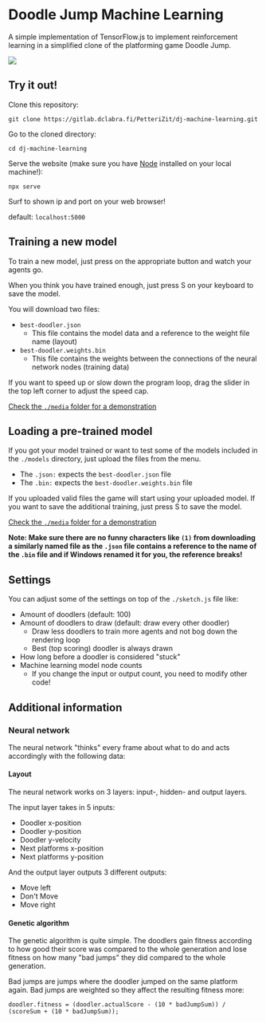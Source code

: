 # Doodle Jump Machine Learning

A simple implementation of TensorFlow.js to implement reinforcement learning in a simplified clone of the platforming game Doodle Jump.

![](https://gitlab.dclabra.fi/PetteriZit/dj-machine-learning/-/raw/master/media/screenshot.png?raw=true)

## Try it out!

Clone this repository:

`git clone https://gitlab.dclabra.fi/PetteriZit/dj-machine-learning.git`

Go to the cloned directory:

`cd dj-machine-learning`

Serve the website (make sure you have [Node](https://nodejs.org/en/) installed on your local machine!): 

`npx serve`

Surf to shown ip and port on your web browser!

default: `localhost:5000`

## Training a new model

To train a new model, just press on the appropriate button and watch your agents go.

When you think you have trained enough, just press S on your keyboard to save the model.

You will download two files: 
* `best-doodler.json`
   * This file contains the model data and a reference to the weight file name (layout)
* `best-doodler.weights.bin`
   * This file contains the weights between the connections of the neural network nodes (training data)

If you want to speed up or slow down the program loop, drag the slider in the top left corner to adjust the speed cap.

[Check the `./media` folder for a demonstration](https://gitlab.dclabra.fi/PetteriZit/dj-machine-learning/-/blob/master/media/new.mp4)

## Loading a pre-trained model

If you got your model trained or want to test some of the models included in the `./models` directory, just upload the files from the menu.
* The `.json:` expects the `best-doodler.json` file
* The `.bin:` expects the `best-doodler.weights.bin` file

If you uploaded valid files the game will start using your uploaded model. If you want to save the additional training, just press S to save the model.

[Check the `./media` folder for a demonstration](https://gitlab.dclabra.fi/PetteriZit/dj-machine-learning/-/blob/master/media/pretrained.mp4)

**Note: Make sure there are no funny characters like `(1)` from downloading a similarly named file as the `.json` file contains a reference to the name of the `.bin` file and if Windows renamed it for you, the reference breaks!**

## Settings

You can adjust some of the settings on top of the `./sketch.js` file like:

* Amount of doodlers (default: 100)
* Amount of doodlers to draw (default: draw every other doodler)
    * Draw less doodlers to train more agents and not bog down the rendering loop
    * Best (top scoring) doodler is always drawn
* How long before a doodler is considered "stuck"
* Machine learning model node counts
    * If you change the input or output count, you need to modify other code!

## Additional information

### Neural network

The neural network "thinks" every frame about what to do and acts accordingly with the following data:

#### Layout
The neural network works on 3 layers: input-, hidden- and output layers.

The input layer takes in 5 inputs:
* Doodler x-position
* Doodler y-position
* Doodler y-velocity
* Next platforms x-position
* Next platforms y-position

And the output layer outputs 3 different outputs:
* Move left
* Don't Move
* Move right

#### Genetic algorithm

The genetic algorithm is quite simple. The doodlers gain fitness according to how good their score was compared to the whole generation and lose fitness on how many "bad jumps" they did compared to the whole generation.

Bad jumps are jumps where the doodler jumped on the same platform again. Bad jumps are weighted so they affect the resulting fitness more:

`doodler.fitness = (doodler.actualScore - (10 * badJumpSum)) / (scoreSum + (10 * badJumpSum));`



